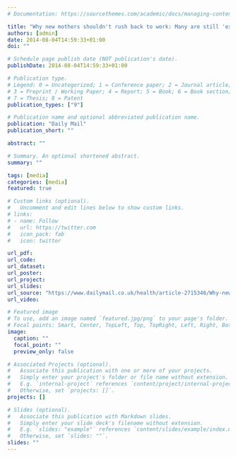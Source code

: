 ```yaml
---
# Documentation: https://sourcethemes.com/academic/docs/managing-content/

title: "Why new mothers shouldn't rush back to work: Many are still 'exhausted' four months after giving birth"
authors: [admin]
date: 2014-08-04T14:59:33+01:00
doi: ""

# Schedule page publish date (NOT publication's date).
publishDate: 2014-08-04T14:59:33+01:00

# Publication type.
# Legend: 0 = Uncategorized; 1 = Conference paper; 2 = Journal article;
# 3 = Preprint / Working Paper; 4 = Report; 5 = Book; 6 = Book section;
# 7 = Thesis; 8 = Patent
publication_types: ["9"]

# Publication name and optional abbreviated publication name.
publication: "Daily Mail"
publication_short: ""

abstract: ""

# Summary. An optional shortened abstract.
summary: ""

tags: [media]
categories: [media]
featured: true

# Custom links (optional).
#   Uncomment and edit lines below to show custom links.
# links:
# - name: Follow
#   url: https://twitter.com
#   icon_pack: fab
#   icon: twitter

url_pdf:
url_code:
url_dataset:
url_poster:
url_project:
url_slides:
url_source: "https://www.dailymail.co.uk/health/article-2715346/Why-new-mothers-shouldnt-rush-work-Many-exhausted-four-months-giving-birth.html"
url_video:

# Featured image
# To use, add an image named `featured.jpg/png` to your page's folder. 
# Focal points: Smart, Center, TopLeft, Top, TopRight, Left, Right, BottomLeft, Bottom, BottomRight.
image:
  caption: ""
  focal_point: ""
  preview_only: false

# Associated Projects (optional).
#   Associate this publication with one or more of your projects.
#   Simply enter your project's folder or file name without extension.
#   E.g. `internal-project` references `content/project/internal-project/index.md`.
#   Otherwise, set `projects: []`.
projects: []

# Slides (optional).
#   Associate this publication with Markdown slides.
#   Simply enter your slide deck's filename without extension.
#   E.g. `slides: "example"` references `content/slides/example/index.md`.
#   Otherwise, set `slides: ""`.
slides: ""
---
```

